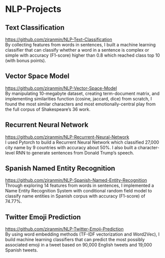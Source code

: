 # NLP-Projects

## Text Classification 
https://github.com/ziranmin/NLP-Text-Classification \
By collecting features from words in sentences, I built a machine learning classifier that can classify whether a word in a sentence is complex or simple with accuracy (F1-score) higher than 0.8 which reached class top 10 (with bonus points). 

## Vector Space Model 
https://github.com/ziranmin/NLP-Vector-Space-Model \
By manipulating 10-megabyte dataset, creating term-document matrix, and implementing similarities function (cosine, jaccard, dice) from scratch, I found the most similar characters and most emotionally-central play from the full corpus of Shakespeare’s 36 work.

## Recurrent Neural Network 
https://github.com/ziranmin/NLP-Recurrent-Neural-Network \
I used Pytorch to build a Recurrent Neural Network which classified 27,000 city name by 9 countries with accuracy about 50%. I also built a character-level RNN to generate sentences from Donald Trump’s speech.

## Spanish Named Entity Recognition 
https://github.com/ziranmin/NLP-Spanish-Named-Entity-Recognition \
Through exploring 14 features from words in sentences, I implemented a Name Entity Recognition System with conditional random field model to classify name entities in Spanish corpus with accuracy (F1-score) of 74.77%.

## Twitter Emoji Prediction 
https://github.com/ziranmin/NLP-Twitter-Emoji-Prediction \
By using word embedding methods (TF-IDF vectorization and Word2Vec), I build machine learning classifiers that can predict the most possibly associated emoji in a tweet based on 90,000 English tweets and 19,000 Spanish tweets. 
